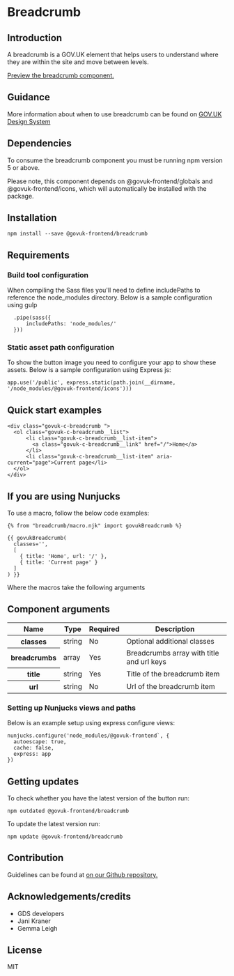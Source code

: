 # Breadcrumb

## Introduction

A breadcrumb is a GOV.UK element that helps users to understand where they are within the site and move between levels.

[Preview the breadcrumb component.](http://govuk-frontend-review.herokuapp.com/components/breadcrumb/preview)

## Guidance

More information about when to use breadcrumb can be found on [GOV.UK Design System](http://www.linktodesignsystem.com/breadcrumb "Link to read guidance on the use of breadcrumb on Gov.uk Design system website")

## Dependencies

To consume the breadcrumb component you must be running npm version 5 or above.

Please note, this component depends on @govuk-frontend/globals and @govuk-frontend/icons, which will automatically be installed with the package.

## Installation

    npm install --save @govuk-frontend/breadcrumb

## Requirements

### Build tool configuration

When compiling the Sass files you'll need to define includePaths to reference the node_modules directory. Below is a sample configuration using gulp

      .pipe(sass({
          includePaths: 'node_modules/'
      }))

### Static asset path configuration

To show the button image you need to configure your app to show these assets. Below is a sample configuration using Express js:

    app.use('/public', express.static(path.join(__dirname, '/node_modules/@govuk-frontend/icons')))

## Quick start examples

    <div class="govuk-c-breadcrumb ">
      <ol class="govuk-c-breadcrumb__list">
          <li class="govuk-c-breadcrumb__list-item">
            <a class="govuk-c-breadcrumb__link" href="/">Home</a>
          </li>
          <li class="govuk-c-breadcrumb__list-item" aria-current="page">Current page</li>
      </ol>
    </div>

## If you are using Nunjucks

To use a macro, follow the below code examples:

    {% from "breadcrumb/macro.njk" import govukBreadcrumb %}

    {{ govukBreadcrumb(
      classes='',
      [
        { title: 'Home', url: '/' },
        { title: 'Current page' }
      ]
    ) }}

Where the macros take the following arguments

## Component arguments

<div>

<table class="govuk-c-table ">

<thead class="govuk-c-table__head">

<tr class="govuk-c-table__row">

<th class="govuk-c-table__header " scope="col">Name</th>

<th class="govuk-c-table__header " scope="col">Type</th>

<th class="govuk-c-table__header " scope="col">Required</th>

<th class="govuk-c-table__header " scope="col">Description</th>

</tr>

</thead>

<tbody class="govuk-c-table__body">

<tr class="govuk-c-table__row">

<th class="govuk-c-table__header" scope="row">classes</th>

<td class="govuk-c-table__cell ">string</td>

<td class="govuk-c-table__cell ">No</td>

<td class="govuk-c-table__cell ">Optional additional classes</td>

</tr>

<tr class="govuk-c-table__row">

<th class="govuk-c-table__header" scope="row">breadcrumbs</th>

<td class="govuk-c-table__cell ">array</td>

<td class="govuk-c-table__cell ">Yes</td>

<td class="govuk-c-table__cell ">Breadcrumbs array with title and url keys</td>

</tr>

<tr class="govuk-c-table__row">

<th class="govuk-c-table__header" scope="row">title</th>

<td class="govuk-c-table__cell ">string</td>

<td class="govuk-c-table__cell ">Yes</td>

<td class="govuk-c-table__cell ">Title of the breadcrumb item</td>

</tr>

<tr class="govuk-c-table__row">

<th class="govuk-c-table__header" scope="row">url</th>

<td class="govuk-c-table__cell ">string</td>

<td class="govuk-c-table__cell ">No</td>

<td class="govuk-c-table__cell ">Url of the breadcrumb item</td>

</tr>

</tbody>

</table>

</div>

### Setting up Nunjucks views and paths

Below is an example setup using express configure views:

    nunjucks.configure('node_modules/@govuk-frontend`, {
      autoescape: true,
      cache: false,
      express: app
    })

## Getting updates

To check whether you have the latest version of the button run:

    npm outdated @govuk-frontend/breadcrumb

To update the latest version run:

    npm update @govuk-frontend/breadcrumb

## Contribution

Guidelines can be found at [on our Github repository.](https://github.com/alphagov/govuk-frontend/blob/master/CONTRIBUTING.md "link to contributing guidelines on our github repository")

## Acknowledgements/credits

*   GDS developers
*   Jani Kraner
*   Gemma Leigh

## License

MIT